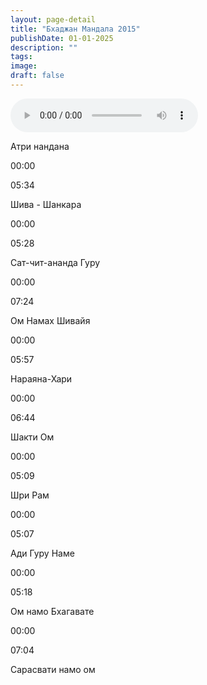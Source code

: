 ```yaml
---
layout: page-detail
title: "Бхаджан Мандала 2015"
publishDate: 01-01-2025
description: ""
tags:
image:
draft: false
---
```


<audio src="/upload/iblock/552/552777b3fd746f4f2ddb8e758fc8ba92.mp3" controls=""></audio>

Атри нандана

00:00 

05:34 

Шива - Шанкара

00:00 

05:28 

Сат-чит-ананда Гуру

00:00 

07:24 

Ом Намах Шивайя

00:00 

05:57 

Нараяна-Хари

00:00 

06:44 

Шакти Ом

00:00 

05:09 

Шри Рам

00:00 

05:07 

Ади Гуру Наме

00:00 

05:18 

Ом намо Бхагавате

00:00 

07:04 

Сарасвати намо ом

  
